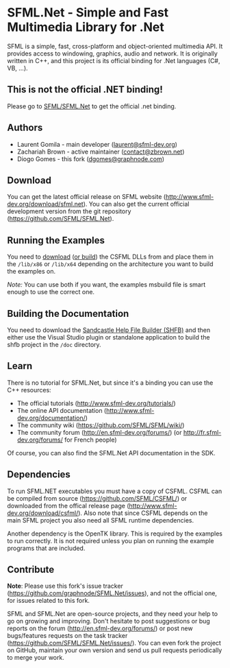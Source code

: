 # SFML.Net - Simple and Fast Multimedia Library for .Net

SFML is a simple, fast, cross-platform and object-oriented multimedia API. It provides access to windowing,
graphics, audio and network.
It is originally written in C++, and this project is its official binding for .Net languages (C#, VB, ...).

## This is not the official .NET binding!
Please go to [SFML/SFML.Net](https://github.com/SFML/SFML.Net) to get the official .net binding.

## Authors
* Laurent Gomila - main developer (laurent@sfml-dev.org)
* Zachariah Brown - active maintainer (contact@zbrown.net)
* Diogo Gomes - this fork (dgomes@graphnode.com)

## Download
You can get the latest official release on SFML website (http://www.sfml-dev.org/download/sfml.net).
You can also get the current official development version from the git repository (https://github.com/SFML/SFML.Net).

## Running the Examples
You need to [download](http://www.sfml-dev.org/download/csfml/) ([or build](https://github.com/SFML/CSFML/)) the CSFML DLLs from and place them in the `/lib/x86` or `/lib/x64` depending on the architecture you want to build the examples on.

*Note:* You can use both if you want, the examples msbuild file is smart enough to use the correct one.

## Building the Documentation
You need to download the [Sandcastle Help File Builder (SHFB)](https://github.com/EWSoftware/SHFB) and then either use the Visual Studio plugin or standalone application to build the shfb project in the `/doc` directory.

## Learn
There is no tutorial for SFML.Net, but since it's a binding you can use the C++ resources:
* The official tutorials (http://www.sfml-dev.org/tutorials/)
* The online API documentation (http://www.sfml-dev.org/documentation/)
* The community wiki (https://github.com/SFML/SFML/wiki/)
* The community forum (http://en.sfml-dev.org/forums/) (or http://fr.sfml-dev.org/forums/ for French people)

Of course, you can also find the SFML.Net API documentation in the SDK.

## Dependencies
To run SFML.NET executables you must have a copy of CSFML. CSFML can be compiled from
source (https://github.com/SFML/CSFML/) or downloaded from the offical release
page (http://www.sfml-dev.org/download/csfml/). Also note that since CSFML depends on
the main SFML project you also need all SFML runtime dependencies.

Another dependency is the OpenTK library. This is required by the examples to run correctly.
It is not required unless you plan on running the example programs that are included.

## Contribute
**Note**: Please use this fork's issue tracker (https://github.com/graphnode/SFML.Net/issues), and not the official one, for issues related to this fork.

SFML and SFML.Net are open-source projects, and they need your help to go on growing and improving.
Don't hesitate to post suggestions or bug reports on the forum (http://en.sfml-dev.org/forums/)
or post new bugs/features requests on the task tracker (https://github.com/SFML/SFML.Net/issues/).
You can even fork the project on GitHub, maintain your own version and send us pull requests periodically to merge your work.


